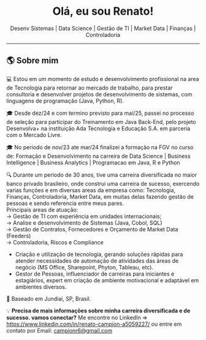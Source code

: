 <h1 align="center"> Olá, eu sou Renato!</h1>

<p align="center">
   Desenv Sistemas |  Data Science |  Gestão de TI  |  Market Data |  Finanças |  Controladoria 
</p>

---

## 🌎 Sobre mim  

💻 Estou em um momento de estudo e desenvolvimento profissional na area de Tecnologia para retornar ao mercado de trabalho, para prestar consultoria e desenvolver projetos de desenvolvimento de sistemas, com linguagens de programação (Java, Python, R).
    
🎓 Desde dez/24 e com termino previsto para mai/25, passei no processo de seleção para participar do Treinamento em Java Back-End, pelo projeto Desenvolva+ na instituição Ada Tecnologia     e Educação S.A. em parceria com o Mercado Livre. 

🎓 No periodo de nov/23 ate mar/24 finalizei a formação na FGV no curso de: Formação e Desenvolvimento na carreira de Data Science | Business Intelligence | Business Analytics |             Programacao em Java, R e Python
    
🔍 Durante um periodo de 30 anos, tive uma carreira diversificada no maior banco privado brasileiro, onde construi uma carreira de sucesso, exercendo varias funções e em diversas areas 
    da empresa como: Tecnologia, Finanças, Controladoria, Market Data, em muitas delas fazendo gestão de pessoas e sendo referencia entre meus pares.                                        
    Principais areas de atuação:                                                                                                                                                             
      -> Gestão de TI com experiência em unidades internacionais;                                                                                                                                 
      -> Analise e desenvolvimento de Sistemas (Java, Cobol, SQL)                                                                                                                             
      -> Gestão de Contratos, Fornecedores e Orçamento de Market Data (Feeders)                                                                                                               
      -> Controladoria, Riscos e Compliance
    
 - Criação e utilização de tecnologia, gerando soluções rápidas para atender necessidades de automação de atividades das áreas de negócio (MS Office, Sharepoint, Phyton, Tableau, etc).
 - Gestor de Pessoas, influenciador de carreiras para iniciantes e estagiários, expert em criação de ambiente motivacional e adaptável em ambientes diversos.
        
📍 Baseado em Jundiai, SP, Brasil.  

💡 **Precisa de mais informações sobre minha carreira diversificada e de sucesso. vamos conectar?** 
     Me encontre no LinkedIn => https://www.linkedin.com/in/renato-campion-a5059227/ ou entre em contato por Email: campionr6@gmail.com  





